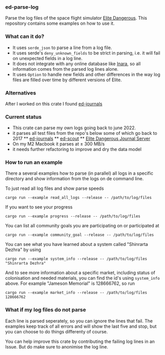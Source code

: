### ed-parse-log
Parse the log files of the space flight simulator [Elite Dangerous](https://www.elitedangerous.com/). This repository contains some examples on how to use it.

### What can it do?
* It uses `serde_json` to parse a line from a log file. 
* It uses serde's `deny_unknown_fields` to be strict in parsing, i.e. it will fail on unexpected fields in a log line. 
* It does not integrate with any online database like [Inara](inara.cz), so all information comes from the parsed log lines alone. 
* It uses `Option` to handle new fields and other differences in the way log files are filled over time by different versions of Elite.

### Alternatives
After I worked on this crate I found [ed-journals](https://github.com/rster2002/ed-journals)

### Current status
* This crate can parse my own logs going back to june 2022.
* it parses all test files from the repo's below some of which go back to 2017
** [ed-journals](https://github.com/rster2002/ed-journals)
** [ed-scout](https://github.com/joncage/ed-scout)
** [Elite Dangerous Journal Server](https://github.com/DVDAGames/elite-dangerous-journal-server)
* On my M2 Macbook it parses at ± 300 MB/s
* it needs further refactoring to improve and dry the data model

### How to run an example

There a several examples how to parse (in parallel) all logs in a specific directory and show information from the logs on de command line.

To just read all log files and show parse speeds

    cargo run --example read_all_logs --release -- /path/to/log/files  

If you want to see your progress

    cargo run --example progress --release -- /path/to/log/files  

You can list all community goals you are participating on or participated at

    cargo run --example community_goal --release -- /path/to/log/files  

You can see what you have learned about a system called "Shinrarta Dezhra" by using

    cargo run --example system_info --release -- /path/to/log/files "Shinrarta Dezhra"

And to see more information about a specific market, including status of colonisation and needed materials, you can find the id's using `system_info` above. For example "Jameson Memorial" is 128666762, so run

    cargo run --example market_info --release -- /path/to/log/files 128666762

### What if my log files do not parse
Each line is parsed seperately, so you can ignore the lines that fail. The examples keep track of all errors and will show the last five and stop, but you can choose to do things differenty of course.

You can help improve this crate by contributing the failing log lines in an Issue. But do make sure to anonimise the log line.